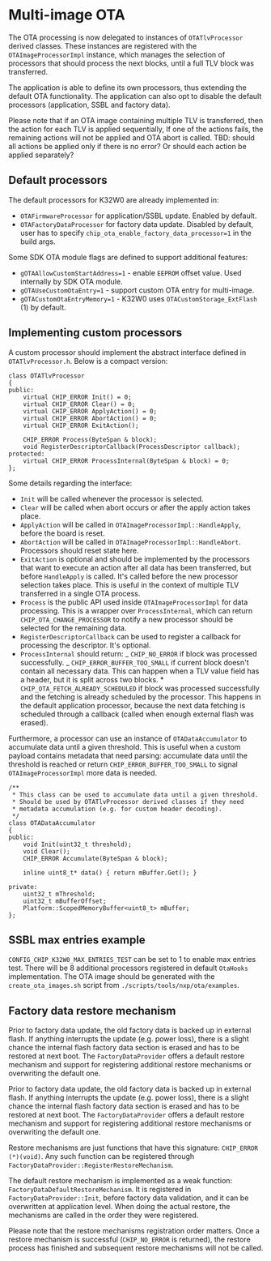 # Multi-image OTA

The OTA processing is now delegated to instances of `OTATlvProcessor` derived
classes. These instances are registered with the `OTAImageProcessorImpl`
instance, which manages the selection of processors that should process the next
blocks, until a full TLV block was transferred.

The application is able to define its own processors, thus extending the default
OTA functionality. The application can also opt to disable the default
processors (application, SSBL and factory data).

Please note that if an OTA image containing multiple TLV is transferred, then
the action for each TLV is applied sequentially, If one of the actions fails,
the remaining actions will not be applied and OTA abort is called. TBD: should
all actions be applied only if there is no error? Or should each action be
applied separately?

## Default processors

The default processors for K32W0 are already implemented in:

-   `OTAFirmwareProcessor` for application/SSBL update. Enabled by default.
-   `OTAFactoryDataProcessor` for factory data update. Disabled by default, user
    has to specify `chip_ota_enable_factory_data_processor=1` in the build args.

Some SDK OTA module flags are defined to support additional features:

-   `gOTAAllowCustomStartAddress=1` - enable `EEPROM` offset value. Used
    internally by SDK OTA module.
-   `gOTAUseCustomOtaEntry=1` - support custom OTA entry for multi-image.
-   `gOTACustomOtaEntryMemory=1` - K32W0 uses `OTACustomStorage_ExtFlash` (1) by
    default.

## Implementing custom processors

A custom processor should implement the abstract interface defined in
`OTATlvProcessor.h`. Below is a compact version:

```
class OTATlvProcessor
{
public:
    virtual CHIP_ERROR Init() = 0;
    virtual CHIP_ERROR Clear() = 0;
    virtual CHIP_ERROR ApplyAction() = 0;
    virtual CHIP_ERROR AbortAction() = 0;
    virtual CHIP_ERROR ExitAction();

    CHIP_ERROR Process(ByteSpan & block);
    void RegisterDescriptorCallback(ProcessDescriptor callback);
protected:
    virtual CHIP_ERROR ProcessInternal(ByteSpan & block) = 0;
};

```

Some details regarding the interface:

-   `Init` will be called whenever the processor is selected.
-   `Clear` will be called when abort occurs or after the apply action takes
    place.
-   `ApplyAction` will be called in `OTAImageProcessorImpl::HandleApply`, before
    the board is reset.
-   `AbortAction` will be called in `OTAImageProcessorImpl::HandleAbort`.
    Processors should reset state here.
-   `ExitAction` is optional and should be implemented by the processors that
    want to execute an action after all data has been transferred, but before
    `HandleApply` is called. It's called before the new processor selection
    takes place. This is useful in the context of multiple TLV transferred in a
    single OTA process.
-   `Process` is the public API used inside `OTAImageProcessorImpl` for data
    processing. This is a wrapper over `ProcessInternal`, which can return
    `CHIP_OTA_CHANGE_PROCESSOR` to notify a new processor should be selected for
    the remaining data.
-   `RegisterDescriptorCallback` can be used to register a callback for
    processing the descriptor. It's optional.
-   `ProcessInternal` should return: _ `CHIP_NO_ERROR` if block was processed
    successfully. _ `CHIP_ERROR_BUFFER_TOO_SMALL` if current block doesn't
    contain all necessary data. This can happen when a TLV value field has a
    header, but it is split across two blocks. \*
    `CHIP_OTA_FETCH_ALREADY_SCHEDULED` if block was processed successfully and
    the fetching is already scheduled by the processor. This happens in the
    default application processor, because the next data fetching is scheduled
    through a callback (called when enough external flash was erased).

Furthermore, a processor can use an instance of `OTADataAccumulator` to
accumulate data until a given threshold. This is useful when a custom payload
contains metadata that need parsing: accumulate data until the threshold is
reached or return `CHIP_ERROR_BUFFER_TOO_SMALL` to signal
`OTAImageProcessorImpl` more data is needed.

```
/**
 * This class can be used to accumulate data until a given threshold.
 * Should be used by OTATlvProcessor derived classes if they need
 * metadata accumulation (e.g. for custom header decoding).
 */
class OTADataAccumulator
{
public:
    void Init(uint32_t threshold);
    void Clear();
    CHIP_ERROR Accumulate(ByteSpan & block);

    inline uint8_t* data() { return mBuffer.Get(); }

private:
    uint32_t mThreshold;
    uint32_t mBufferOffset;
    Platform::ScopedMemoryBuffer<uint8_t> mBuffer;
};
```

## SSBL max entries example

`CONFIG_CHIP_K32W0_MAX_ENTRIES_TEST` can be set to 1 to enable max entries test.
There will be 8 additional processors registered in default `OtaHooks`
implementation. The OTA image should be generated with the
`create_ota_images.sh` script from `./scripts/tools/nxp/ota/examples`.

## Factory data restore mechanism

Prior to factory data update, the old factory data is backed up in external
flash. If anything interrupts the update (e.g. power loss), there is a slight
chance the internal flash factory data section is erased and has to be restored
at next boot. The `FactoryDataProvider` offers a default restore mechanism and
support for registering additional restore mechanisms or overwriting the default
one.

Prior to factory data update, the old factory data is backed up in external
flash. If anything interrupts the update (e.g. power loss), there is a slight
chance the internal flash factory data section is erased and has to be restored
at next boot. The `FactoryDataProvider` offers a default restore mechanism and
support for registering additional restore mechanisms or overwriting the default
one.

Restore mechanisms are just functions that have this signature:
`CHIP_ERROR (*)(void)`. Any such function can be registered through
`FactoryDataProvider::RegisterRestoreMechanism`.

The default restore mechanism is implemented as a weak function:
`FactoryDataDefaultRestoreMechanism`. It is registered in
`FactoryDataProvider::Init`, before factory data validation, and it can be
overwritten at application level. When doing the actual restore, the mechanisms
are called in the order they were registered.

Please note that the restore mechanisms registration order matters. Once a
restore mechanism is successful (`CHIP_NO_ERROR` is returned), the restore
process has finished and subsequent restore mechanisms will not be called.
